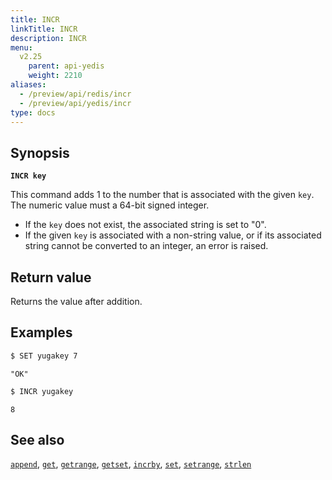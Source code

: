 ```yaml
---
title: INCR
linkTitle: INCR
description: INCR
menu:
  v2.25
    parent: api-yedis
    weight: 2210
aliases:
  - /preview/api/redis/incr
  - /preview/api/yedis/incr
type: docs
---
```


## Synopsis

**`INCR key`**

This command adds 1 to the number that is associated with the given `key`. The numeric value must a 64-bit signed integer.

- If the `key` does not exist, the associated string is set to "0".
- If the given `key` is associated with a non-string value, or if its associated string cannot be converted to an integer, an error is raised.

## Return value

Returns the value after addition.

## Examples

```sh
$ SET yugakey 7
```

```
"OK"
```

```sh
$ INCR yugakey
```

```
8
```

## See also

[`append`](../append/), [`get`](../get/), [`getrange`](../getrange/), [`getset`](../getset/), [`incrby`](../incrby/), [`set`](../set/), [`setrange`](../setrange/), [`strlen`](../strlen/)
